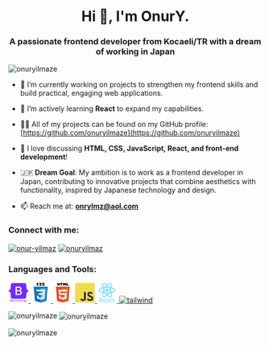<h1 align="center">Hi 👋, I'm OnurY.</h1>
<h3 align="center">A passionate frontend developer from Kocaeli/TR with a dream of working in Japan</h3>

<p align="left"> <img src="https://komarev.com/ghpvc/?username=onuryilmaze&label=Profile%20views&color=0e75b6&style=flat" alt="onuryilmaze" /> </p>

- 🔭 I’m currently working on projects to strengthen my frontend skills and build practical, engaging web applications.

- 🌱 I’m actively learning **React** to expand my capabilities.

- 👨‍💻 All of my projects can be found on my GitHub profile: [https://github.com/onuryilmaze](https://github.com/onuryilmaze)

- 💬 I love discussing **HTML, CSS, JavaScript, React, and front-end development**!

- 🇯🇵 **Dream Goal**: My ambition is to work as a frontend developer in Japan, contributing to innovative projects that combine aesthetics with functionality, inspired by Japanese technology and design.

- 📫 Reach me at: **onrylmz@aol.com**

<h3 align="left">Connect with me:</h3>
<p align="left">
<a href="https://linkedin.com//in/onur-yılmaz-35224357/" target="blank"><img align="center" src="https://raw.githubusercontent.com/rahuldkjain/github-profile-readme-generator/master/src/images/icons/Social/linked-in-alt.svg" alt="onur-yilmaz" height="30" width="40" /></a>
<a href="https://www.hackerrank.com/onuryilmaz" target="blank"><img align="center" src="https://raw.githubusercontent.com/rahuldkjain/github-profile-readme-generator/master/src/images/icons/Social/hackerrank.svg" alt="onuryilmaz" height="30" width="40" /></a>
</p>

<h3 align="left">Languages and Tools:</h3>
<p align="left"> 
<a href="https://getbootstrap.com" target="_blank" rel="noreferrer"> <img src="https://raw.githubusercontent.com/devicons/devicon/master/icons/bootstrap/bootstrap-plain-wordmark.svg" alt="bootstrap" width="40" height="40"/> </a> 
<a href="https://www.w3schools.com/css/" target="_blank" rel="noreferrer"> <img src="https://raw.githubusercontent.com/devicons/devicon/master/icons/css3/css3-original-wordmark.svg" alt="css3" width="40" height="40"/> </a> 
<a href="https://www.w3.org/html/" target="_blank" rel="noreferrer"> <img src="https://raw.githubusercontent.com/devicons/devicon/master/icons/html5/html5-original-wordmark.svg" alt="html5" width="40" height="40"/> </a> 
<a href="https://developer.mozilla.org/en-US/docs/Web/JavaScript" target="_blank" rel="noreferrer"> <img src="https://raw.githubusercontent.com/devicons/devicon/master/icons/javascript/javascript-original.svg" alt="javascript" width="40" height="40"/> </a> 
<a href="https://reactjs.org/" target="_blank" rel="noreferrer"> <img src="https://raw.githubusercontent.com/devicons/devicon/master/icons/react/react-original-wordmark.svg" alt="react" width="40" height="40"/> </a> 
<a href="https://tailwindcss.com/" target="_blank" rel="noreferrer"> <img src="https://www.vectorlogo.zone/logos/tailwindcss/tailwindcss-icon.svg" alt="tailwind" width="40" height="40"/> </a> 
</p>

<p><img align="left" src="https://github-readme-stats.vercel.app/api/top-langs?username=onuryilmaze&show_icons=true&locale=en&layout=compact" alt="onuryilmaze" /></p>

<p>&nbsp;<img align="center" src="https://github-readme-stats.vercel.app/api?username=onuryilmaze&show_icons=true&locale=en" alt="onuryilmaze" /></p>

<p><img align="center" src="https://github-readme-streak-stats.herokuapp.com/?user=onuryilmaze&" alt="onuryilmaze" /></p>
